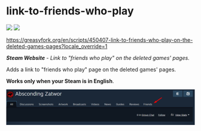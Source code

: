 # link-to-friends-who-play
![](https://img.shields.io/github/license/rdavydov/link-to-friends-who-play?style=for-the-badge&logo=github&color=purple&logoColor=green)
![](https://img.shields.io/greasyfork/dt/450407?style=for-the-badge&logo=tampermonkey&color=blue&logoColor=orange)

https://greasyfork.org/en/scripts/450407-link-to-friends-who-play-on-the-deleted-games-pages?locale_override=1

***Steam Website** - Link to "friends who play" on the deleted games' pages.*

Adds a link to "friends who play" page on the deleted games' pages.

**Works only when your Steam is in English**.

![](https://github.com/rdavydov/link-to-friends-who-play/blob/main/afe4k8iqd1hc1ci4hudr3aftzdsm.png?raw=true)

